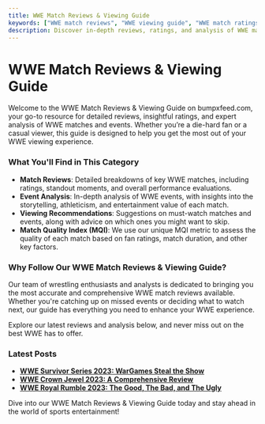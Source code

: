 ```yaml
---
title: WWE Match Reviews & Viewing Guide
keywords: ["WWE match reviews", "WWE viewing guide", "WWE match ratings", "WWE event analysis", "WWE watch guide"]
description: Discover in-depth reviews, ratings, and analysis of WWE matches and events. Our WWE Match Reviews & Viewing Guide offers fans a comprehensive look at the best (and worst) matches, along with tips on what to watch and what to skip.
---
```


# WWE Match Reviews & Viewing Guide

Welcome to the WWE Match Reviews & Viewing Guide on bumpxfeed.com, your go-to resource for detailed reviews, insightful ratings, and expert analysis of WWE matches and events. Whether you’re a die-hard fan or a casual viewer, this guide is designed to help you get the most out of your WWE viewing experience.

### What You'll Find in This Category
- **Match Reviews**: Detailed breakdowns of key WWE matches, including ratings, standout moments, and overall performance evaluations.
- **Event Analysis**: In-depth analysis of WWE events, with insights into the storytelling, athleticism, and entertainment value of each match.
- **Viewing Recommendations**: Suggestions on must-watch matches and events, along with advice on which ones you might want to skip.
- **Match Quality Index (MQI)**: We use our unique MQI metric to assess the quality of each match based on fan ratings, match duration, and other key factors.

### Why Follow Our WWE Match Reviews & Viewing Guide?
Our team of wrestling enthusiasts and analysts is dedicated to bringing you the most accurate and comprehensive WWE match reviews available. Whether you're catching up on missed events or deciding what to watch next, our guide has everything you need to enhance your WWE experience.

Explore our latest reviews and analysis below, and never miss out on the best WWE has to offer.

### Latest Posts
- [**WWE Survivor Series 2023: WarGames Steal the Show**](../../posts/2023/wwe-survivor-series-2023-wargames-steal-the-show-orton--punk-return-fans-react/)
- [**WWE Crown Jewel 2023: A Comprehensive Review**](../../posts/2023/wwe-crown-jewel-2023-a-comprehensive-review-of-all-the-matches/)
- [**WWE Royal Rumble 2023: The Good, The Bad, and The Ugly**](../../posts/2023/wwe-royal-rumble-2023-the-good-the-bad-and-the-ugly/)

Dive into our WWE Match Reviews & Viewing Guide today and stay ahead in the world of sports entertainment!
